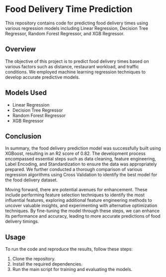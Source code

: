 # Food Delivery Time Prediction

This repository contains code for predicting food delivery times using various regression models including Linear Regression, Decision Tree Regressor, Random Forest Regressor, and XGB Regressor.

## Overview

The objective of this project is to predict food delivery times based on various factors such as distance, restaurant workload, and traffic conditions. We employed machine learning regression techniques to develop accurate predictive models.

## Models Used

- Linear Regression
- Decision Tree Regressor
- Random Forest Regressor
- XGB Regressor

## Conclusion

In summary, the food delivery prediction model was successfully built using XGBoost, resulting in an R2 score of 0.82. The development process encompassed essential steps such as data cleaning, feature engineering, Label Encoding, and Standardization to ensure the data was appropriately prepared. We further conducted a thorough comparison of various regression algorithms using Cross Validation to identify the best model for the food delivery dataset.

Moving forward, there are potential avenues for enhancement. These include performing feature selection techniques to identify the most influential features, exploring additional feature engineering methods to uncover valuable insights, and experimenting with alternative optimization techniques. By fine-tuning the model through these steps, we can enhance its performance and accuracy, leading to more accurate predictions of food delivery timings.

## Usage

To run the code and reproduce the results, follow these steps:

1. Clone the repository.
2. Install the required dependencies.
3. Run the main script for training and evaluating the models.

